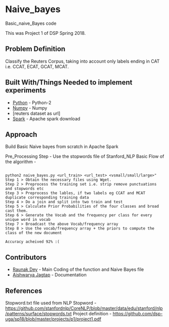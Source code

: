 # Naive_bayes
Basic_naive_Bayes code

This was Project 1 of DSP Spring 2018. 

## Problem Definition
Classify the Reuters Corpus, taking into account only labels ending in CAT i.e. CCAT, ECAT, GCAT, MCAT.


## Built With/Things Needed to implement experiments

* [Python](https://www.python.org/downloads/) - Python-2 
* [Numpy](http://www.numpy.org/) - Numpy
* [reuters dataset as url]
* [Spark](https://spark.apache.org/downloads.html) - Apache spark download


## Approach 
Build Basic Naive bayes from scratch in Apache Spark

Pre_Processing Step - Use the stopwords file of Stanford_NLP
Basic Flow of the algorithm - 

```

python2 naive_bayes.py <url_train> <url_test> <vsmall/small/large>"
Step 1 > Obtain the necessary files using Wget.
Step 2 > Preprocess the training set i.e. strip remove punctuations and stopwords etc
Step 3 > Preprocess the lables, if two labels eg CCAT and MCAT duplicate corresponding training data 
Step 4 > Do a join and split into two train and test
Step 5 > Calculate Prior Probabilities of the four classes and broad cast them.
Step 6 > Generate the Vocab and the frequency per class for every unique word in vocab
Step 7 > Broadcast the above Vocab/frequency array
Step 8 > Use the vocab/frequency array + the priors to compute the class of the new document

Accuracy acheived 92% :(

```


## Contributors 

* [Raunak Dey](https://github.com/raun1) - Main Coding of the function and Naive Bayes file 
* [Aishwarya Jagtap](-) - Documentation

## References 

Stopword.txt file used from NLP Stopword - https://github.com/stanfordnlp/CoreNLP/blob/master/data/edu/stanford/nlp/patterns/surface/stopwords.txt
Project definition - https://github.com/dsp-uga/sp18/blob/master/projects/p1/project1.pdf

